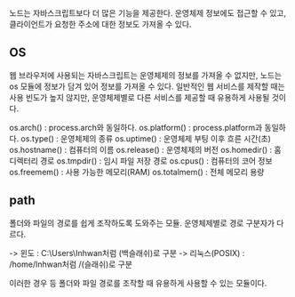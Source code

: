 노드는 자바스크립트보다 더 많은 기능을 제공한다. 운영체제 정보에도 접근할 수 있고, 클라이언트가 요청한 주소에 대한 정보도 가져올 수 있다.

## OS

웹 브라우저에 사용되는 자바스크립트는 운영체제의 정보를 가져올 수 없지만, 노드는 os 모듈에 정보가 담겨 있어 정보를 가져올 수 있다.
일반적인 웹 서비스를 제작할 때는 사용 빈도가 높지 않지만, 운영체제별로 다른 서비스를 제공할 때 유용하게 사용될 것이다.

os.arch() : process.arch와 동일하다.
os.platform() : process.platform과 동일하다.
os.type() : 운영체제의 종류
os.uptime() : 운영체제 부팅 이후 흐른 시간(초)
os.hostname() : 컴퓨터의 이름
os.release() : 운영체제의 버전
os.homedir() : 홈 디렉터리 경로
os.tmpdir() : 임시 파일 저장 경로
os.cpus() : 컴퓨터의 코어 정보
os.freemem() : 사용 가능한 메모리(RAM)
os.totalmem() : 전체 메모리 용량

## path

폴더와 파일의 경로를 쉽게 조작하도록 도와주는 모듈.
운영체제별로 경로 구분자가 다르다.

-> 윈도 : C:\Users\Inhwan처럼 \(백슬래쉬)로 구분
-> 리눅스(POSIX) : /home/Inhwan처럼 /(슬래쉬)로 구분

이러한 경우 등 폴더와 파일 경로를 조작할 때 유용하게 사용할 수 있는 모듈이다.